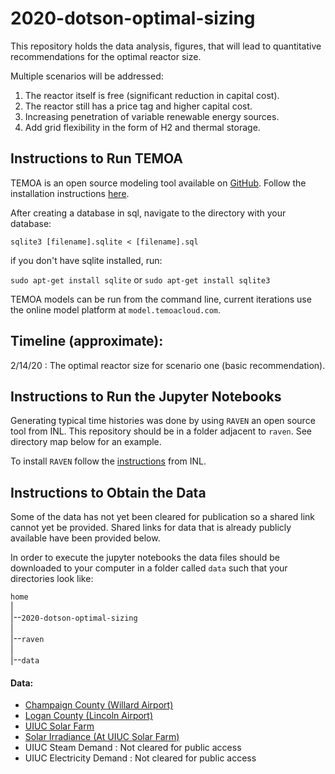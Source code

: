 # 2020-dotson-optimal-sizing
This repository holds the data analysis, figures, that will lead to quantitative recommendations for the optimal reactor size.

Multiple scenarios will be addressed: 

1. The reactor itself is free (significant reduction in capital cost). 
2. The reactor still has a price tag and higher capital cost.
3. Increasing penetration of variable renewable energy sources.
4. Add grid flexibility in the form of H2 and thermal storage.

## Instructions to Run TEMOA
TEMOA is an open source modeling tool available on [GitHub](https://github.com/TemoaProject/temoa). Follow the installation instructions [here](https://temoacloud.com/download/). 

After creating a database in sql, navigate to the directory with your database:

``sqlite3 [filename].sqlite < [filename].sql``

if you don't have sqlite installed, run:

``sudo apt-get install sqlite`` or ``sudo apt-get install sqlite3``

TEMOA models can be run from the command line, current iterations use the online model platform at ``model.temoacloud.com``.

## Timeline (approximate):
2/14/20 : The optimal reactor size for scenario one (basic recommendation).

## Instructions to Run the Jupyter Notebooks

Generating typical time histories was done by using ``RAVEN`` an open source tool from INL. This repository should be in a folder adjacent to ``raven``. See directory map below for an example. 

To install ``RAVEN`` follow the [instructions](https://github.com/idaholab/raven/wiki) from INL.

## Instructions to Obtain the Data

Some of the data has not yet been cleared for publication so a shared link cannot yet be provided. 
Shared links for data that is already publicly available have been provided below. 

In order to execute the jupyter notebooks the data files should be downloaded to your computer in a folder called 
``data`` such that your directories look like: 

``home``<br />
|<br />
|--``2020-dotson-optimal-sizing``<br />
|<br />
|--``raven``<br />
|<br />
|--``data``<br />

#### Data: 

* [Champaign County (Willard Airport)](https://uofi.box.com/s/gy6nn3vqdbdxnxv073oqyeqpmoeeowkm)
* [Logan County (Lincoln Airport)](https://uofi.box.com/s/3b4498ua7fziof4ex3fu75zfcvio0h1l)
* [UIUC Solar Farm](https://uofi.box.com/s/0tohoujy4zhx7loaxt5m5w5qcocvxmp7)
* [Solar Irradiance (At UIUC Solar Farm)](https://uofi.box.com/s/ee8zq23cfotzpfw3d0txjuazq7raotpw)
* UIUC Steam Demand : Not cleared for public access
* UIUC Electricity Demand : Not cleared for public access

